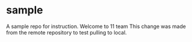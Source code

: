 # sample
A sample repo for instruction.
Welcome to 11 team
This change was made from the remote repository to test pulling to local. 
